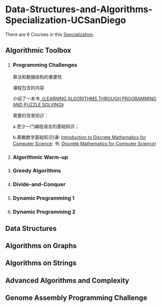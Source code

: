 # Data-Structures-and-Algorithms-Specialization-UCSanDiego
There are 6 Courses in this [Specialization](https://www.coursera.org/specializations/data-structures-algorithms?=#courses).

## Algorithmic Toolbox

1. ### Programming Challenges

   算法和数据结构的重要性

   课程包含的内容

   介绍了一本书[《LEARNING ALGORITHMS THROUGH PROGRAMMING AND PUZZLE SOLVING》](https://learningalgorithms.tilda.ws/?utm_source=coursera&utm_media=reading)

   需要的背景知识：

   a.至少一门编程语言的基础知识；

   b.离散数学基础知识(课: [Introduction to Discrete Mathematics for Computer Science](http://bit.ly/dmalgoreading); 书: [Discrete Mathematics for Computer Science](https://bit.ly/2Oj63T0)) 

2. ### Algorithmic Warm-up

3. ### Greedy Algorithms

4. ### Divide-and-Conquer

5. ### Dynamic Programming 1

6. ### Dynamic Programming 2

## Data Structures

## Algorithms on Graphs

## Algorithms on Strings

## Advanced Algorithms and Complexity

## Genome Assembly Programming Challenge
